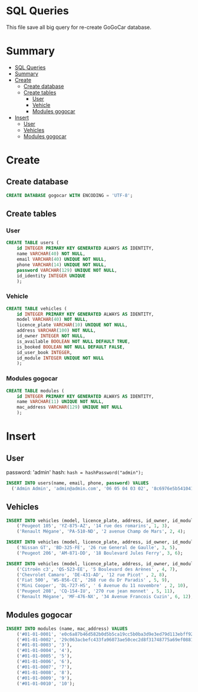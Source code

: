 # SQL Queries

This file save all big query for re-create GoGoCar database.

# Summary

- [SQL Queries](#sql-queries)
- [Summary](#summary)
- [Create](#create)
  - [Create database](#create-database)
  - [Create tables](#create-tables)
    - [User](#user)
    - [Vehicle](#vehicle)
    - [Modules gogocar](#modules-gogocar)
- [Insert](#insert)
  - [User](#user-1)
  - [Vehicles](#vehicles)
  - [Modules gogocar](#modules-gogocar-1)

# Create

## Create database

```sql
CREATE DATABASE gogocar WITH ENCODING = 'UTF-8';
```

## Create tables

### User

```sql
CREATE TABLE users (
    id INTEGER PRIMARY KEY GENERATED ALWAYS AS IDENTITY, 
    name VARCHAR(40) NOT NULL,
    email VARCHAR(40) UNIQUE NOT NULL,
    phone VARCHAR(14) UNIQUE NOT NULL,
    password VARCHAR(129) UNIQUE NOT NULL,
    id_identity INTEGER UNIQUE
    );
```

### Vehicle

```sql
CREATE TABLE vehicles (
    id INTEGER PRIMARY KEY GENERATED ALWAYS AS IDENTITY, 
    model VARCHAR(40) NOT NULL, 
    licence_plate VARCHAR(10) UNIQUE NOT NULL,
    address VARCHAR(100) NOT NULL,
    id_owner INTEGER NOT NULL,
    is_available BOOLEAN NOT NULL DEFAULT TRUE,
    is_booked BOOLEAN NOT NULL DEFAULT FALSE,
    id_user_book INTEGER,
    id_module INTEGER UNIQUE NOT NULL
    );
```

### Modules gogocar

```sql
CREATE TABLE modules (
    id INTEGER PRIMARY KEY GENERATED ALWAYS AS IDENTITY,
    name VARCHAR(11) UNIQUE NOT NULL,
    mac_address VARCHAR(129) UNIQUE NOT NULL
    );
```

# Insert

## User

password: 'admin'
hash: `hash = hashPassword("admin");`

```sql
INSERT INTO users(name, email, phone, password) VALUES
  ('Admin Admin', 'admin@admin.com', '06 05 04 03 02', '8c6976e5b5410415bde908bd4dee15dfb167a9c873fc4bb8a81f6f2ab448a918');
```

## Vehicles

```sql
INSERT INTO vehicles (model, licence_plate, address, id_owner, id_module) VALUES 
    ('Peugeot 105', 'YZ-875-AZ', '14 rue des romarins', 1, 3),
    ('Renault Mégane', 'PA-510-ND', '2 avenue Champ de Mars', 2, 4);
```

```sql
INSERT INTO vehicles (model, licence_plate, address, id_owner, id_module) VALUES 
    ('Nissan GT', 'BD-325-FE', '26 rue General de Gaulle', 3, 5),
    ('Peugeot 206', 'AM-871-DD', '18 Boulevard Jules Ferry', 3, 6);
```
```sql
INSERT INTO vehicles (model, licence_plate, address, id_owner, id_module) VALUES
    ('Citroën c3', 'QS-523-EE', '5 Boulevard des Arènes' , 4, 7),
    ('Chevrolet Camaro', 'DE-431-AD', '12 rue Picot' , 2, 8),
    ('Fiat 500', 'WS-856-CE', '268 rue du Dr Paradis' , 5, 9),
    ('Mini Cooper', 'DL-727-HS', ' 6 Avenue du 11 novembre' , 2, 10),
    ('Peugeot 208', 'CQ-154-IU', '270 rue jean monnet' , 5, 11),
    ('Renault Mégane', 'MF-476-NX', '34 Avenue Francois Cuzin', 6, 12);
```

## Modules gogocar

```sql
INSERT INTO modules (name, mac_address) VALUES
    ('#01-01-0001', 'e0c6a87b46d582b0d5b5ca19cc5b0ba3d9e3ed79d113ebff9248b2f8ce5affdc52a044bd4dc8c1d70ffdf08256d7b68beff3a4ae6ae2582ad201cf8f4c6d47a9'),
    ('#01-01-0002', '29c063acbefc433fa96073ae50cec2d8f31748775a69ef0881c4af55bc86481e42f624407111d9a81acef775844f1532f7f30fcf88e4e6c2511598852dabcca4'),
    ('#01-01-0003', '3'),
    ('#01-01-0004', '4'),
    ('#01-01-0005', '5'),
    ('#01-01-0006', '6'),
    ('#01-01-0007', '7'),
    ('#01-01-0008', '8'),
    ('#01-01-0009', '9'),
    ('#01-01-0010', '10');
```
